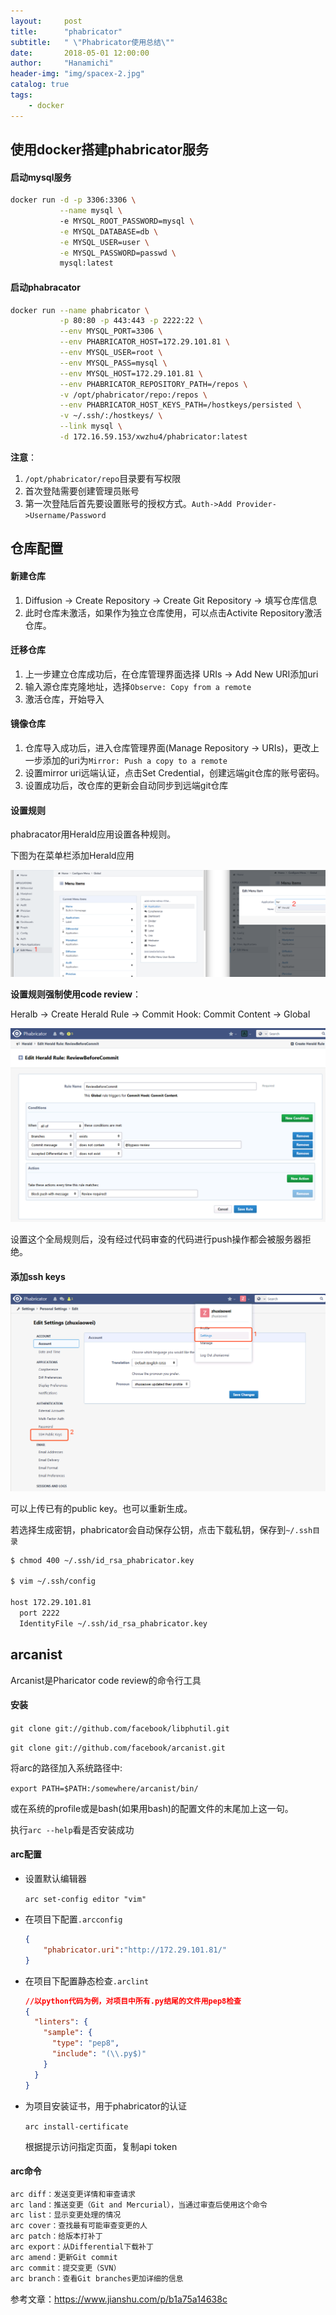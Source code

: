 ```yaml
---
layout:     post
title:      "phabricator"
subtitle:   " \"Phabricator使用总结\""
date:       2018-05-01 12:00:00
author:     "Hanamichi"
header-img: "img/spacex-2.jpg"
catalog: true
tags:
    - docker
---
```


## 使用docker搭建phabricator服务

#### 启动mysql服务

```bash
docker run -d -p 3306:3306 \
           --name mysql \ 
           -e MYSQL_ROOT_PASSWORD=mysql \
           -e MYSQL_DATABASE=db \
           -e MYSQL_USER=user \
           -e MYSQL_PASSWORD=passwd \
           mysql:latest
```

#### 启动phabracator

```bash
docker run --name phabricator \
           -p 80:80 -p 443:443 -p 2222:22 \
           --env MYSQL_PORT=3306 \
           --env PHABRICATOR_HOST=172.29.101.81 \
           --env MYSQL_USER=root \
           --env MYSQL_PASS=mysql \
           --env MYSQL_HOST=172.29.101.81 \
           --env PHABRICATOR_REPOSITORY_PATH=/repos \
           -v /opt/phabricator/repo:/repos \
           --env PHABRICATOR_HOST_KEYS_PATH=/hostkeys/persisted \
           -v ~/.ssh/:/hostkeys/ \
           --link mysql \
           -d 172.16.59.153/xwzhu4/phabricator:latest
```

**注意**：

1. `/opt/phabricator/repo`目录要有写权限
2. 首次登陆需要创建管理员账号
3. 第一次登陆后首先要设置账号的授权方式。`Auth->Add Provider->Username/Password`

## 仓库配置

#### 新建仓库

1. Diffusion -> Create Repository -> Create Git Repository -> 填写仓库信息
2. 此时仓库未激活，如果作为独立仓库使用，可以点击Activite Repository激活仓库。

#### 迁移仓库

1. 上一步建立仓库成功后，在仓库管理界面选择 URIs -> Add New URI添加uri
2. 输入源仓库克隆地址，选择`Observe: Copy from a remote`
3. 激活仓库，开始导入

#### 镜像仓库

1. 仓库导入成功后，进入仓库管理界面(Manage Repository -> URIs)，更改上一步添加的uri为`Mirror: Push a copy to a remote`
2. 设置mirror uri远端认证，点击Set Credential，创建远端git仓库的账号密码。 
3. 设置成功后，改仓库的更新会自动同步到远端git仓库

#### 设置规则

phabracator用Herald应用设置各种规则。

下图为在菜单栏添加Herald应用

![菜单栏添加Herald](/img/in-post/post-phabricator/phabricator2.png)

**设置规则强制使用code review**：

Heralb   ->   Create   Herald   Rule ->   Commit   Hook:   Commit Content   ->   Global

![](/img/in-post/post-phabricator/phabricator3.png)

设置这个全局规则后，没有经过代码审查的代码进行push操作都会被服务器拒绝。

#### 添加ssh keys

![](/img/in-post/post-phabricator/phabricator4.png)

可以上传已有的public key。也可以重新生成。

若选择生成密钥，phabricator会自动保存公钥，点击下载私钥，保存到`~/.ssh目录`

```bash
$ chmod 400 ~/.ssh/id_rsa_phabricator.key

$ vim ~/.ssh/config

host 172.29.101.81
  port 2222
  IdentityFile ~/.ssh/id_rsa_phabricator.key
```

## arcanist

Arcanist是Pharicator code review的命令行工具

#### 安装

`git clone git://github.com/facebook/libphutil.git`

`git clone git://github.com/facebook/arcanist.git`

将arc的路径加入系统路径中:

`export PATH=$PATH:/somewhere/arcanist/bin/`

或在系统的profile或是bash(如果用bash)的配置文件的末尾加上这一句。

执行`arc --help`看是否安装成功

#### arc配置

* 设置默认编辑器

  `arc set-config editor "vim"`

* 在项目下配置`.arcconfig`

  ```json
  {
      "phabricator.uri":"http://172.29.101.81/"
  }
  ```

* 在项目下配置静态检查`.arclint`

  ```json
  //以python代码为例，对项目中所有.py结尾的文件用pep8检查
  {
    "linters": {
      "sample": {
        "type": "pep8",
        "include": "(\\.py$)"
      }
    }
  }
  ```

* 为项目安装证书，用于phabricator的认证

  `arc install-certificate`

  根据提示访问指定页面，复制api token

#### arc命令

```bash
arc diff：发送变更详情和审查请求
arc land：推送变更（Git and Mercurial），当通过审查后使用这个命令
arc list：显示变更处理的情况
arc cover：查找最有可能审查变更的人
arc patch：给版本打补丁
arc export：从Differential下载补丁
arc amend：更新Git commit
arc commit：提交变更（SVN）
arc branch：查看Git branches更加详细的信息
```

参考文章：https://www.jianshu.com/p/b1a75a14638c
